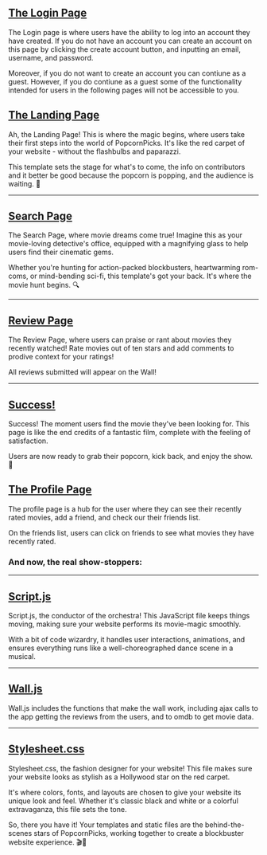 ## [The Login Page](https://github.com/brwali/PopcornPicks/blob/master/src/recommenderapp/templates/login.html)

The Login page is where users have the ability to log into an account they have created. If you do not have an account you can create an account on this page by clicking the create account button, and inputting an email, username, and password.

Moreover, if you do not want to create an account you can contiune as a guest. However, if you do contiune as a guest some of the functionality intended for users in the following pages will not be accessible to you.

## [The Landing Page](https://github.com/brwali/PopcornPicks/blob/master/src/recommenderapp/templates/landing_page.html)

Ah, the Landing Page! This is where the magic begins, where users take their first steps into the world of PopcornPicks. It's like the red carpet of your website - without the flashbulbs and paparazzi. 

This template sets the stage for what's to come, the info on contributors and it better be good because the popcorn is popping, and the audience is waiting. 🍿

---

## [Search Page](https://github.com/brwali/PopcornPicks/blob/master/src/recommenderapp/templates/search_page.html)

The Search Page, where movie dreams come true! Imagine this as your movie-loving detective's office, equipped with a magnifying glass to help users find their cinematic gems.

Whether you're hunting for action-packed blockbusters, heartwarming rom-coms, or mind-bending sci-fi, this template's got your back. It's where the movie hunt begins. 🔍

---

## [Review Page](https://github.com/brwali/PopcornPicks/blob/master/src/recommenderapp/templates/review.html)

The Review Page, where users can praise or rant about movies they recently watched! Rate movies out of ten stars and add comments to prodive context for your ratings!

All reviews submitted will appear on the Wall!

---

## [Success!](https://github.com/brwali/PopcornPicks/blob/master/src/recommenderapp/templates/success.html)

Success! The moment users find the movie they've been looking for. This page is like the end credits of a fantastic film, complete with the feeling of satisfaction.

Users are now ready to grab their popcorn, kick back, and enjoy the show. 🎉

## [The Profile Page](https://github.com/brwali/PopcornPicks/blob/master/src/recommenderapp/templates/profile.html)

The profile page is a hub for the user where they can see their recently rated movies, add a friend, and check our their friends list. 

On the friends list, users can click on friends to see what movies they have recently rated.

### And now, the real show-stoppers:

---

## [Script.js](https://github.com/brwali/PopcornPicks/blob/master/src/recommenderapp/static/script.js)

Script.js, the conductor of the orchestra! This JavaScript file keeps things moving, making sure your website performs its movie-magic smoothly.

With a bit of code wizardry, it handles user interactions, animations, and ensures everything runs like a well-choreographed dance scene in a musical.

---

## [Wall.js](https://github.com/brwali/PopcornPicks/blob/master/src/recommenderapp/static/script.js)

Wall.js includes the functions that make the wall work, including ajax calls to the app getting the reviews from the users, and to omdb to get movie data.


---

## [Stylesheet.css](https://github.com/brwali/PopcornPicks/blob/master/src/recommenderapp/static/stylesheet.css)

Stylesheet.css, the fashion designer for your website! This file makes sure your website looks as stylish as a Hollywood star on the red carpet.

It's where colors, fonts, and layouts are chosen to give your website its unique look and feel. Whether it's classic black and white or a colorful extravaganza, this file sets the tone.

So, there you have it! Your templates and static files are the behind-the-scenes stars of PopcornPicks, working together to create a blockbuster website experience. 🎬🍿
